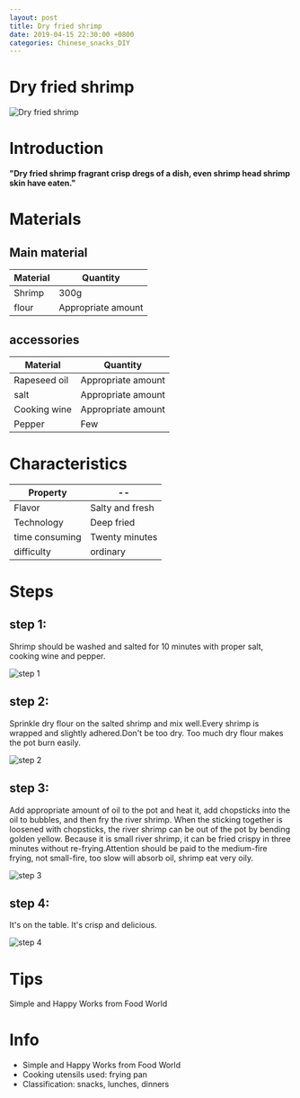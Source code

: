 ```yaml
---
layout: post
title: Dry fried shrimp
date: 2019-04-15 22:30:00 +0800
categories: Chinese_snacks_DIY
---
```


# Dry fried shrimp

![Dry fried shrimp]({{site.baseurl}}/img/438350/438350.jpg)

# Introduction

**"Dry fried shrimp fragrant crisp dregs of a dish, even shrimp head shrimp skin have eaten."**

# Materials


## Main material

Material|Quantity
--|--
Shrimp|300g
flour|Appropriate amount

## accessories

Material|Quantity
--|--
Rapeseed oil|Appropriate amount
salt|Appropriate amount
Cooking wine|Appropriate amount
Pepper|Few

# Characteristics

Property|--
--|--
Flavor|Salty and fresh
Technology|Deep fried
time consuming|Twenty minutes
difficulty|ordinary

# Steps

## step 1:

Shrimp should be washed and salted for 10 minutes with proper salt, cooking wine and pepper.

![step 1]({{site.baseurl}}/img/438350/1.jpg)

## step 2:

Sprinkle dry flour on the salted shrimp and mix well.Every shrimp is wrapped and slightly adhered.Don't be too dry. Too much dry flour makes the pot burn easily.

![step 2]({{site.baseurl}}/img/438350/2.jpg)

## step 3:

Add appropriate amount of oil to the pot and heat it, add chopsticks into the oil to bubbles, and then fry the river shrimp. When the sticking together is loosened with chopsticks, the river shrimp can be out of the pot by bending golden yellow. Because it is small river shrimp, it can be fried crispy in three minutes without re-frying.Attention should be paid to the medium-fire frying, not small-fire, too slow will absorb oil, shrimp eat very oily.

![step 3]({{site.baseurl}}/img/438350/3.jpg)

## step 4:

It's on the table. It's crisp and delicious.

![step 4]({{site.baseurl}}/img/438350/4.jpg)

# Tips

Simple and Happy Works from Food World

# Info

- Simple and Happy Works from Food World
- Cooking utensils used: frying pan
- Classification: snacks, lunches, dinners
